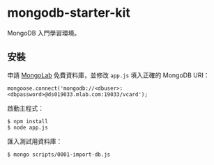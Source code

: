 
# mongodb-starter-kit

MongoDB 入門學習環境。

## 安裝

申請 [MongoLab](https://mlab.com/) 免費資料庫，並修改 ```app.js``` 填入正確的 MongoDB URI：

```
mongoose.connect('mongodb://<dbuser>:<dbpassword>@ds019033.mlab.com:19033/vcard');
```

啟動主程式：

```
$ npm install
$ node app.js
```

匯入測試用資料庫：

```
$ mongo scripts/0001-import-db.js
```